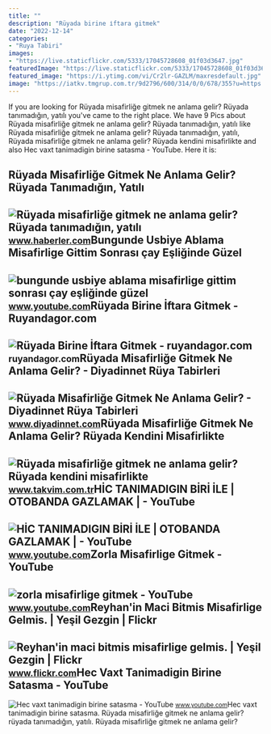 ```yaml
---
title: ""
description: "Rüyada birine i̇ftara gitmek"
date: "2022-12-14"
categories:
- "Ruya Tabiri"
images:
- "https://live.staticflickr.com/5333/17045728608_01f03d3647.jpg"
featuredImage: "https://live.staticflickr.com/5333/17045728608_01f03d3647.jpg"
featured_image: "https://i.ytimg.com/vi/Cr2lr-GAZLM/maxresdefault.jpg"
image: "https://iatkv.tmgrup.com.tr/9d2796/600/314/0/0/678/355?u=https:%2f%2fitkv.tmgrup.com.tr%2falbum%2f2022%2f01%2f31%2fruyada-misafirlige-gitmek-ne-anlama-gelir-ruyada-kendini-misafirlikte-gormek-neye-isarettir-ruyada-misafirligi-1643627545979.jpg"
---
```


If you are looking for Rüyada misafirliğe gitmek ne anlama gelir? Rüyada tanımadığın, yatılı you've came to the right place. We have 9 Pics about Rüyada misafirliğe gitmek ne anlama gelir? Rüyada tanımadığın, yatılı like Rüyada misafirliğe gitmek ne anlama gelir? Rüyada tanımadığın, yatılı, Rüyada misafirliğe gitmek ne anlama gelir? Rüyada kendini misafirlikte and also Hec vaxt tanimadigin birine satasma - YouTube. Here it is:

Rüyada Misafirliğe Gitmek Ne Anlama Gelir? Rüyada Tanımadığın, Yatılı
---------------------------------------------------------------------

 ![Rüyada misafirliğe gitmek ne anlama gelir? Rüyada tanımadığın, yatılı](https://i.hbrcdn.com/haber/2022/11/11/ruyada-misafirlige-gitmek-ne-anlama-gelir-ruyada-15422832_897_amp.jpg) <small>www.haberler.com</small>Bungunde Usbiye Ablama Misafirlige Gittim Sonrası çay Eşliğinde Güzel
---------------------------------------------------------------------

 ![bungunde usbiye ablama misafirlige gittim sonrası çay eşliğinde güzel](https://i.ytimg.com/vi/llEvfxwNHKs/maxresdefault.jpg?sqp=-oaymwEmCIAKENAF8quKqQMa8AEB-AH-HYAC8BCKAgwIABABGGUgXihTMA8=&rs=AOn4CLDTluboiEy00QOMLsCwdwkmHwQPCQ) <small>www.youtube.com</small>Rüyada Birine İftara Gitmek - Ruyandagor.com
--------------------------------------------

 ![Rüyada Birine İftara Gitmek - ruyandagor.com](https://images.ruyandagor.com/2017/05/birine-iftara-gitmek-1236.jpg) <small>ruyandagor.com</small>Rüyada Misafirliğe Gitmek Ne Anlama Gelir? - Diyadinnet Rüya Tabirleri
----------------------------------------------------------------------

 ![Rüyada Misafirliğe Gitmek Ne Anlama Gelir? - Diyadinnet Rüya Tabirleri](https://www.diyadinnet.com/d/ruya/ruyada-misafirlige-gitmek-ne-anlama-gelir-22.jpg) <small>www.diyadinnet.com</small>Rüyada Misafirliğe Gitmek Ne Anlama Gelir? Rüyada Kendini Misafirlikte
----------------------------------------------------------------------

 ![Rüyada misafirliğe gitmek ne anlama gelir? Rüyada kendini misafirlikte](https://iatkv.tmgrup.com.tr/9d2796/600/314/0/0/678/355?u=https:%2f%2fitkv.tmgrup.com.tr%2falbum%2f2022%2f01%2f31%2fruyada-misafirlige-gitmek-ne-anlama-gelir-ruyada-kendini-misafirlikte-gormek-neye-isarettir-ruyada-misafirligi-1643627545979.jpg) <small>www.takvim.com.tr</small>HİC TANIMADIGIN BİRİ İLE | OTOBANDA GAZLAMAK | - YouTube
--------------------------------------------------------

 ![HİC TANIMADIGIN BİRİ İLE | OTOBANDA GAZLAMAK | - YouTube](https://i.ytimg.com/vi/Cr2lr-GAZLM/maxresdefault.jpg) <small>www.youtube.com</small>Zorla Misafirlige Gitmek - YouTube
----------------------------------

 ![zorla misafirlige gitmek - YouTube](https://i.ytimg.com/vi/ucIzTtOJqko/maxres2.jpg?sqp=-oaymwEoCIAKENAF8quKqQMcGADwAQH4Ac4FgAKACooCDAgAEAEYciBQKEYwDw==&rs=AOn4CLCxJUZgKos5cwkZ4_5LgL3ypGa4mA) <small>www.youtube.com</small>Reyhan'in Maci Bitmis Misafirlige Gelmis. | Yeşil Gezgin | Flickr
-----------------------------------------------------------------

 ![Reyhan'in maci bitmis misafirlige gelmis. | Yeşil Gezgin | Flickr](https://live.staticflickr.com/5333/17045728608_01f03d3647.jpg) <small>www.flickr.com</small>Hec Vaxt Tanimadigin Birine Satasma - YouTube
---------------------------------------------

 ![Hec vaxt tanimadigin birine satasma - YouTube](https://i.ytimg.com/vi/SL2CgXDaQOY/maxresdefault.jpg) <small>www.youtube.com</small>Hec vaxt tanimadigin birine satasma. Rüyada misafirliğe gitmek ne anlama gelir? rüyada tanımadığın, yatılı. Rüyada misafirliğe gitmek ne anlama gelir?
